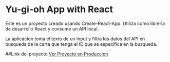 # Yu-gi-oh App with React

Este es un proyecto creado usando Create-React-App.
Utiliza como libreria de desarrollo React y consume un API local.

La aplicacion toma el texto de un input y filtra los datos del API en busqueda de la carta que tenga el ID que se especifica en la busqueda.

##Link del proyecto
<a href="https://yugioh-react.vercel.app">Ver Proyecto en Produccion</a>
